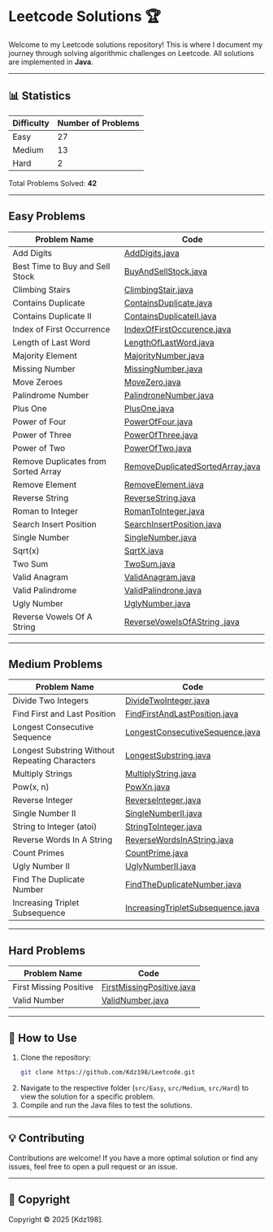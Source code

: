 # Leetcode Solutions 🏆

Welcome to my Leetcode solutions repository! This is where I document my journey through solving algorithmic challenges on Leetcode. All solutions are implemented in **Java**.

---

## 📊 Statistics

| Difficulty | Number of Problems | 
|------------|--------------------|
| Easy       | 27                 | 
| Medium     | 13                 | 
| Hard       | 2                  | 

Total Problems Solved: **42**

---

## Easy Problems

| Problem Name                        | Code                                                                          |
|-------------------------------------|-------------------------------------------------------------------------------|
| Add Digits                          | [AddDigits.java](src/Easy/AddDigits.java)                                     |
| Best Time to Buy and Sell Stock     | [BuyAndSellStock.java](src/Easy/BuyAndSellStock.java)                         |
| Climbing Stairs                     | [ClimbingStair.java](src/Easy/ClimbingStair.java)                             |
| Contains Duplicate                  | [ContainsDuplicate.java](src/Easy/ContainsDuplicate.java)                     |
| Contains Duplicate II               | [ContainsDuplicateII.java](src/Easy/ContainsDuplicateII.java)                 |
| Index of First Occurrence           | [IndexOfFirstOccurence.java](src/Easy/IndexOfFirstOccurence.java)             |
| Length of Last Word                 | [LengthOfLastWord.java](src/Easy/LengthOfLastWord.java)                       |
| Majority Element                    | [MajorityNumber.java](src/Easy/MajorityNumber.java)                           |
| Missing Number                      | [MissingNumber.java](src/Easy/MissingNumber.java)                             |
| Move Zeroes                         | [MoveZero.java](src/Easy/MoveZero.java)                                       |
| Palindrome Number                   | [PalindroneNumber.java](src/Easy/PalindroneNumber.java)                       |
| Plus One                            | [PlusOne.java](src/Easy/PlusOne.java)                                         |
| Power of Four                       | [PowerOfFour.java](src/Easy/PowerOfFour.java)                                 |
| Power of Three                      | [PowerOfThree.java](src/Easy/PowerOfThree.java)                               |
| Power of Two                        | [PowerOfTwo.java](src/Easy/PowerOfTwo.java)                                   |
| Remove Duplicates from Sorted Array | [RemoveDuplicatedSortedArray.java](src/Easy/RemoveDuplicatedSortedArray.java) |
| Remove Element                      | [RemoveElement.java](src/Easy/RemoveElement.java)                             |
| Reverse String                      | [ReverseString.java](src/Easy/ReverseString.java)                             |
| Roman to Integer                    | [RomanToInteger.java](src/Easy/RomanToInteger.java)                           |
| Search Insert Position              | [SearchInsertPosition.java](src/Easy/SearchInsertPosition.java)               |
| Single Number                       | [SingleNumber.java](src/Easy/SingleNumber.java)                               |
| Sqrt(x)                             | [SqrtX.java](src/Easy/SqrtX.java)                                             |
| Two Sum                             | [TwoSum.java](src/Easy/TwoSum.java)                                           |
| Valid Anagram                       | [ValidAnagram.java](src/Easy/ValidAnagram.java)                               |
| Valid Palindrome                    | [ValidPalindrone.java](src/Easy/ValidPalindrone.java)                         |
| Ugly Number                         | [UglyNumber.java](src/Easy/UglyNumber.java)                                   |
| Reverse Vowels Of A String          | [ReverseVowelsOfAString .java](src/Easy/ReverseVowelsOfAString.java)                                   |
---

## Medium Problems

| Problem Name                                   | Code                                                                          |
|------------------------------------------------|-------------------------------------------------------------------------------|
| Divide Two Integers                            | [DivideTwoInteger.java](src/Medium/DivideTwoInteger.java)                     |
| Find First and Last Position                   | [FindFirstAndLastPosition.java](src/Medium/FindFirstAndLastPosition.java)     |
| Longest Consecutive Sequence                   | [LongestConsecutiveSequence.java](src/Medium/LongestConsecutiveSequence.java) |
| Longest Substring Without Repeating Characters | [LongestSubstring.java](src/Medium/LongestSubstring.java)                     |
| Multiply Strings                               | [MultiplyString.java](src/Medium/MultiplyString.java)                         |
| Pow(x, n)                                      | [PowXn.java](src/Medium/PowXn.java)                                           |
| Reverse Integer                                | [ReverseInteger.java](src/Medium/ReverseInteger.java)                         |
| Single Number II                               | [SingleNumberII.java](src/Medium/SingleNumberII.java)                         |
| String to Integer (atoi)                       | [StringToInteger.java](src/Medium/StringToInteger.java)                       |
| Reverse Words In A String                      | [ReverseWordsInAString.java](src/Medium/ReverseWordsInAString.java)           |
| Count Primes                                   | [CountPrime.java](src/Medium/CountPrime.java)                                 |
| Ugly Number II                                 | [UglyNumberII.java](src/Medium/UglyNumberII.java)                             |
| Find The Duplicate Number                      | [FindTheDuplicateNumber.java](src/Medium/FindTheDuplicateNumber.java)         |
| Increasing Triplet Subsequence                 | [IncreasingTripletSubsequence.java](src/Medium/IncreasingTripletSubsequence.java)         |
---

## Hard Problems

| Problem Name                        | Code                                                                                  |
|-------------------------------------|---------------------------------------------------------------------------------------|
| First Missing Positive              | [FirstMissingPositive.java](src/Hard/FirstMissingPositive.java)                       |
| Valid Number                        | [ValidNumber.java](src/Hard/ValidNumber.java)                                         |

---

## 📌 How to Use

1. Clone the repository:
   ```bash
   git clone https://github.com/Kdz198/Leetcode.git
   ```
2. Navigate to the respective folder (`src/Easy`, `src/Medium`, `src/Hard`) to view the solution for a specific problem.
3. Compile and run the Java files to test the solutions.

---

## 💡 Contributing

Contributions are welcome! If you have a more optimal solution or find any issues, feel free to open a pull request or an issue.

---

## 📜 Copyright

Copyright © 2025 [Kdz198].
